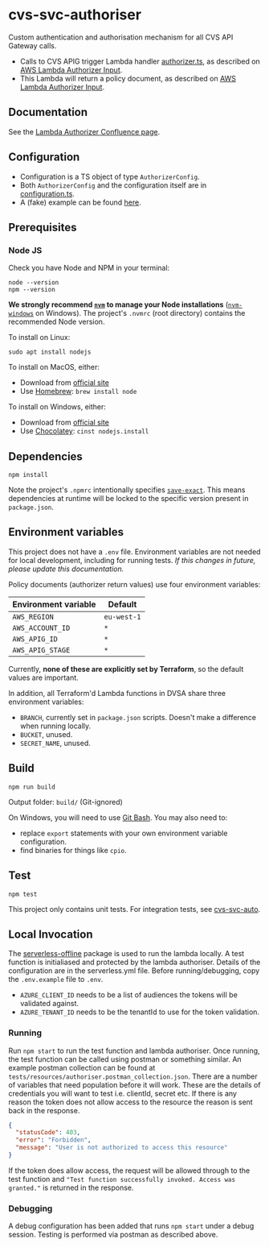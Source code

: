 # cvs-svc-authoriser

Custom authentication and authorisation mechanism for all CVS API Gateway calls.

- Calls to CVS APIG trigger Lambda handler [authorizer.ts][authorizer-ts], as described on [AWS Lambda Authorizer Input][lambda-authorizer-input].
- This Lambda will return a policy document, as described on [AWS Lambda Authorizer Input][lambda-authorizer-input].

## Documentation

See the [Lambda Authorizer Confluence page][confluence].

## Configuration

- Configuration is a TS object of type `AuthorizerConfig`.
- Both `AuthorizerConfig` and the configuration itself are in [configuration.ts][configuration-ts].
- A (fake) example can be found [here][fake-config].

## Prerequisites

### Node JS

Check you have Node and NPM in your terminal:

```shell script
node --version
npm --version
```

**We strongly recommend [`nvm`][nvm] to manage your Node installations** ([`nvm-windows`][nvm-windows] on Windows). The project's `.nvmrc` (root directory) contains the recommended Node version.

To install on Linux:

```shell script
sudo apt install nodejs
```

To install on MacOS, either:

- Download from [official site][nodejs]
- Use [Homebrew][homebrew]: `brew install node`

To install on Windows, either:

- Download from [official site][nodejs]
- Use [Chocolatey][chocolatey]: `cinst nodejs.install`

## Dependencies

```shell script
npm install
```

Note the project's `.npmrc` intentionally specifies [`save-exact`][save-exact]. This means dependencies at runtime will be locked to the specific version present in `package.json`.

## Environment variables

This project does not have a `.env` file. Environment variables are not needed for local development, including for running tests. _If this changes in future, please update this documentation._

Policy documents (authorizer return values) use four environment variables:

| Environment variable | Default     |
| -------------------- | ----------- |
| `AWS_REGION `        | `eu-west-1` |
| `AWS_ACCOUNT_ID`     | `*`         |
| `AWS_APIG_ID`        | `*`         |
| `AWS_APIG_STAGE`     | `*`         |

Currently, **none of these are explicitly set by Terraform**, so the default values are important.

In addition, all Terraform'd Lambda functions in DVSA share three environment variables:

- `BRANCH`, currently set in `package.json` scripts. Doesn't make a difference when running locally.
- `BUCKET`, unused.
- `SECRET_NAME`, unused.

## Build

```shell script
npm run build
```

Output folder: `build/` (Git-ignored)

On Windows, you will need to use [Git Bash][git-bash]. You may also need to:

- replace `export` statements with your own environment variable configuration.
- find binaries for things like `cpio`.

## Test

```shell script
npm test
```

This project only contains unit tests. For integration tests, see [cvs-svc-auto][cvs-svc-auto].

## Local Invocation

The [serverless-offline][serverless-offline] package is used to run the lambda locally. A test function is initialiased and protected by the lambda authoriser. Details of the configuration are in the serverless.yml file.
Before running/debugging, copy the `.env.example` file to `.env`.

- `AZURE_CLIENT_ID` needs to be a list of audiences the tokens will be validated against.
- `AZURE_TENANT_ID` needs to be the tenantId to use for the token validation.

### Running

Run `npm start` to run the test function and lambda authoriser. Once running, the test function can be called using postman or something similar. An example postman collection can be found at `tests/resources/authoriser.postman_collection.json`. There are a number of variables that need population before it will work. These are the details of credentials you will want to test i.e. clientId, secret etc.
If there is any reason the token does not allow access to the resource the reason is sent back in the response.

```json
{
  "statusCode": 403,
  "error": "Forbidden",
  "message": "User is not authorized to access this resource"
}
```

If the token does allow access, the request will be allowed through to the test function and `"Test function successfully invoked. Access was granted."` is returned in the response.

### Debugging

A debug configuration has been added that runs `npm start` under a debug session. Testing is performed via postman as described above.

[confluence]: https://wiki.dvsacloud.uk/display/HVT/Lambda+Authoriser
[nvm]: https://github.com/nvm-sh/nvm
[nvm-windows]: https://github.com/coreybutler/nvm-windows
[nodejs]: https://nodejs.org
[homebrew]: https://brew.sh
[chocolatey]: https://chocolatey.org
[git-bash]: https://git-scm.com/downloads
[save-exact]: https://docs.npmjs.com/cli/v6/using-npm/config#save-exact
[cvs-svc-auto]: https://github.com/dvsa/cvs-auto-svc
[authorizer-ts]: https://github.com/dvsa/cvs-svc-authoriser/blob/develop/src/functions/authorizer.ts
[configuration-ts]: https://github.com/dvsa/cvs-svc-authoriser/blob/develop/src/services/configuration.ts
[fake-config]: https://github.com/dvsa/cvs-svc-authoriser/blob/develop/tests/resources/config-test.yml
[lambda-authorizer-input]: https://docs.aws.amazon.com/apigateway/latest/developerguide/api-gateway-lambda-authorizer-input.html
[lambda-authorizer-output]: https://docs.aws.amazon.com/apigateway/latest/developerguide/api-gateway-lambda-authorizer-output.html
[serverless-offline]: https://www.serverless.com/plugins/serverless-offline
